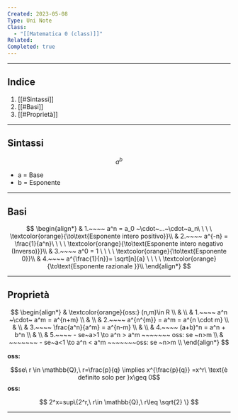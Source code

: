 ```yaml
---
Created: 2023-05-08
Type: Uni Note
Class:
  - "[[Matematica 0 (class)]]"
Related: 
Completed: true
---
```

---
## Indice
1. [[#Sintassi]]
2. [[#Basi]]
3. [[#Proprietà]]

---
## Sintassi
$$ a^b$$

- a = Base
- b = Esponente 

---
## Basi

$$
\begin{align*}
& 1.~~~~ a^n = a_0 ~\cdot~...~\cdot~a_n\ \ \ \ \textcolor{orange}{\to\text{Esponente intero positivo}}\\
& 2.~~~~ a^{-n} = \frac{1}{a^n}\ \ \ \ \textcolor{orange}{\to\text{Esponente intero negativo (Inverso)}}\\
& 3.~~~~ a^0 = 1 \ \ \ \ \textcolor{orange}{\to\text{Esponente 0}}\\
& 4.~~~~ a^{\frac{1}{n}}= \sqrt[n]{a} \ \ \ \ \textcolor{orange}{\to\text{Esponente razionale }}\\
\end{align*}
$$

---
## Proprietà

$$
\begin{align*}
& \textcolor{orange}{oss:} (n,m)\in R \\
& \\
& 1.~~~~ a^n ~\cdot~ a^m = a^{n+m} \\
& \\
& 2.~~~~ a^{n^{m}} = a^m = a^{n \cdot m} \\
& \\
& 3.~~~~ \frac{a^n}{a^m} = a^{n-m} \\
& \\
& 4.~~~~ (a+b)^n = a^n + b^n \\
& \\
& 5.~~~~ - se~a>1 \to a^n > a^m ~~~~~~~ oss: se ~n>m \\
& ~~~~~~~ - se~a<1 \to a^n < a^m ~~~~~~~oss: se ~n>m \\
\end{align*}
$$

**oss:**

$$se\ r \in \mathbb{Q},\ r=\frac{p}{q} \implies x^{\frac{p}{q}} =x^r\ \text{è definito solo per }x\geq 0$$
**oss:**

$$
2^x=sup\{2^r,\ r\in \mathbb{Q},\ r\leq \sqrt{2} \}
$$

---
